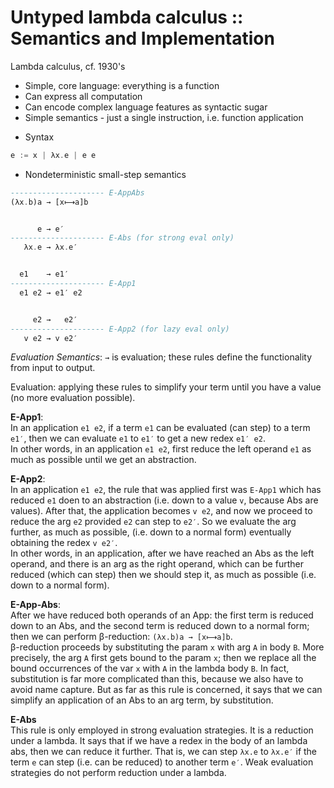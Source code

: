 # Untyped lambda calculus :: Semantics and Implementation

Lambda calculus, cf. 1930's
- Simple, core language: everything is a function
- Can express all computation
- Can encode complex language features as syntactic sugar
- Simple semantics - just a single instruction, i.e. function application

* Syntax

```hs
e := x | λx.e | e e
```

* Nondeterministic small-step semantics

```hs
--------------------- E-AppAbs
(λx.b)a → [x⟼a]b


      e → e′
--------------------- E-Abs (for strong eval only)
   λx.e → λx.e′


  e1    → e1′
--------------------- E-App1
  e1 e2 → e1′ e2


     e2 →   e2′
--------------------- E-App2 (for lazy eval only)
   v e2 → v e2′
```

*Evaluation Semantics*: `→` is evaluation; these rules define the functionality from input to output.

Evaluation: applying these rules to simplify your term until you have a value (no more evaluation possible).

**E-App1**:    
In an application `e1 e2`, 
if a term `e1` can be evaluated (can step) to a term `e1′`, 
then we can evaluate `e1` to `e1′` to get a new redex `e1′ e2`.   
In other words, 
in an application `e1 e2`, 
first reduce the left operand `e1` as much as possible 
until we get an abstraction.

**E-App2**:    
In an application `e1 e2`, 
the rule that was applied first was `E-App1` 
which has reduced `e1` doen to an abstraction 
(i.e. down to a value `v`, because Abs are values). 
After that, the application becomes `v e2`, and now 
we proceed to reduce the arg `e2` 
provided `e2` can step to `e2′`. 
So we evaluate the arg further, as much as possible, 
(i.e. down to a normal form)
eventually obtaining the redex `v e2′`.   
In other words, in an application, 
after we have reached an Abs as the left operand, 
and there is an arg as the right operand, 
which can be further reduced (which can step) 
then we should step it, as much as possible 
(i.e. down to a normal form).

**E-App-Abs**:    
After we have reduced both operands of an App: 
the first term is reduced down to an Abs, 
and the second term is reduced down to a normal form; 
then we can perform β-reduction: `(λx.b)a → [x⟼a]b`.    
β-reduction proceeds by substituting the param `x` with arg `A` in body `B`. More precisely, the arg `A` first gets bound to the param `x`; then we replace all the bound occurrences of the var `x` with `A` in the lambda body `B`. In fact, substitution is far more complicated than this, because we also have to avoid name capture. But as far as this rule is concerned, it says that we can simplify an application of an Abs to an arg term, by substitution.

**E-Abs**     
This rule is only employed in strong evaluation strategies. It is a reduction under a lambda. It says that if we have a redex in the body of an lambda abs, then we can reduce it further. That is, we can step `λx.e` to `λx.e′` if the term `e` can step (i.e. can be reduced) to another term `e′`. Weak evaluation strategies do not perform reduction under a lambda.
